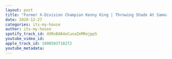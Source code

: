 ```yaml
---
layout: post
title: "Former X-Division Champion Kenny King | Throwing Shade At Samoa Joe | #11"
date: 2020-12-27
categories: its-my-house
author: its-my-house
spotify_track_id: 4XRxBdA4oCunaZeMRojppS
youtube_video_id: 
apple_track_id: 1000503710272
youtube_metadata: 
---
```

